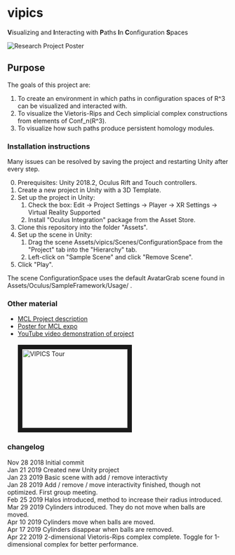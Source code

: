 # vipics
**V**isualizing and **I**nteracting with **P**aths **I**n **C**onfiguration **S**paces


![Research Project Poster](MCL-2019-poster.png) 


## Purpose

The goals of this project are:
1. To create an environment in which paths in configuration spaces of R^3 can be visualized and interacted with.
2. To visualize the Vietoris-Rips and Cech simplicial complex constructions from elements of Conf_n(R^3).
3. To visualize how such paths produce persistent homology modules.

### Installation instructions

Many issues can be resolved by saving the project and restarting Unity after every step.<br>

0. Prerequisites: Unity 2018.2, Oculus Rift and Touch controllers.<br>
1. Create a new project in Unity with a 3D Template.<br>
2. Set up the project in Unity:<br>
	1. Check the box: Edit -> Project Settings -> Player -> XR Settings -> Virtual Reality Supported<br>
	2. Install "Oculus Integration" package from the Asset Store.
3. Clone this repository into the folder "Assets".<br>
4. Set up the scene in Unity:<br>
	1. Drag the scene Assets/vipics/Scenes/ConfigurationSpace from the "Project" tab into the "Hierarchy" tab.
	2. Left-click on "Sample Scene" and click "Remove Scene".
5. Click "Play".<br>

The scene ConfigurationSpace uses the default AvatarGrab scene found in Assets/Oculus/SampleFramework/Usage/ .<br>

### Other material

* [MCL Project description](http://mcl.math.uic.edu/spring-2019-projects/#confspace)
* [Poster for MCL expo](https://github.com/jlazovskis/vipics/blob/master/MCL-2019-poster.pdf)
* [YouTube video demonstration of project](https://www.youtube.com/watch?v=0fR5UxImVpw)<br><br>
<a href="http://www.youtube.com/watch?feature=player_embedded&v=0fR5UxImVpw
" target="_blank"><img src="http://img.youtube.com/vi/0fR5UxImVpw/0.jpg"
alt="VIPICS Tour" width="240" height="180" border="10" /></a>

### changelog

Nov 28 2018 Initial commit<br>
Jan 21 2019 Created new Unity project<br>
Jan 23 2019 Basic scene with add / remove interactivty<br>
Jan 28 2019 Add / remove / move interactivity finished, though not optimized. First group meeting.<br>
Feb 25 2019 Halos introduced, method to increase their radius introduced.<br>
Mar 29 2019 Cylinders introduced. They do not move when balls are moved.<br>
Apr 10 2019 Cylinders move when balls are moved.<br>
Apr 17 2019 Cylinders disappear when balls are removed.<br>
Apr 22 2019 2-dimensional Vietoris-Rips complex complete. Toggle for 1-dimensional complex for better performance.
